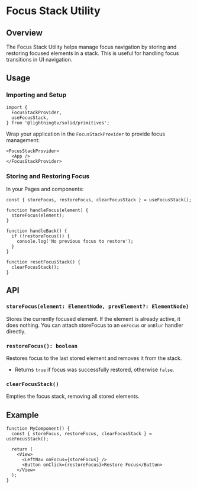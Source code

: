 # Focus Stack Utility

## Overview

The Focus Stack Utility helps manage focus navigation by storing and restoring focused elements in a stack. This is useful for handling focus transitions in UI navigation.

## Usage

### Importing and Setup

```tsx
import {
  FocusStackProvider,
  useFocusStack,
} from '@lightningtv/solid/primitives';
```

Wrap your application in the `FocusStackProvider` to provide focus management:

```tsx
<FocusStackProvider>
  <App />
</FocusStackProvider>
```

### Storing and Restoring Focus

In your Pages and components:

```tsx
const { storeFocus, restoreFocus, clearFocusStack } = useFocusStack();

function handleFocus(element) {
  storeFocus(element);
}

function handleBack() {
  if (!restoreFocus()) {
    console.log('No previous focus to restore');
  }
}

function resetFocusStack() {
  clearFocusStack();
}
```

## API

### `storeFocus(element: ElementNode, prevElement?: ElementNode)`

Stores the currently focused element. If the element is already active, it does nothing. You can attach storeFocus to an `onFocus` or `onBlur` handler directly.

### `restoreFocus(): boolean`

Restores focus to the last stored element and removes it from the stack.

- Returns `true` if focus was successfully restored, otherwise `false`.

### `clearFocusStack()`

Empties the focus stack, removing all stored elements.

## Example

```tsx
function MyComponent() {
  const { storeFocus, restoreFocus, clearFocusStack } = useFocusStack();

  return (
    <View>
      <LeftNav onFocus={storeFocus} />
      <Button onClick={restoreFocus}>Restore Focus</Button>
    </View>
  );
}
```
